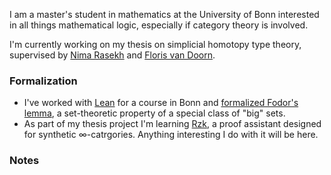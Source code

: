 I am a master's student in mathematics at the University of Bonn interested in all things mathematical logic, especially if category theory is involved. 

I'm currently working on my thesis on simplicial homotopy type theory, supervised by [Nima Rasekh](https://guests.mpim-bonn.mpg.de/rasekh/) and [Floris van Doorn](http://florisvandoorn.com/).

### Formalization 
* I've worked with [Lean](http://lean-lang.org) for a course in Bonn and [formalized Fodor's lemma](https://github.com/thchatzidiamantis/LeanCourse23/tree/master/LeanCourse/Project), a set-theoretic property of a special class of "big" sets.
* As part of my thesis project I'm learning [Rzk](https://rzk-lang.github.io/rzk/en/v0.7.4/), a proof assistant designed for synthetic ∞-catrgories. Anything interesting I do with it will be here.

### Notes
